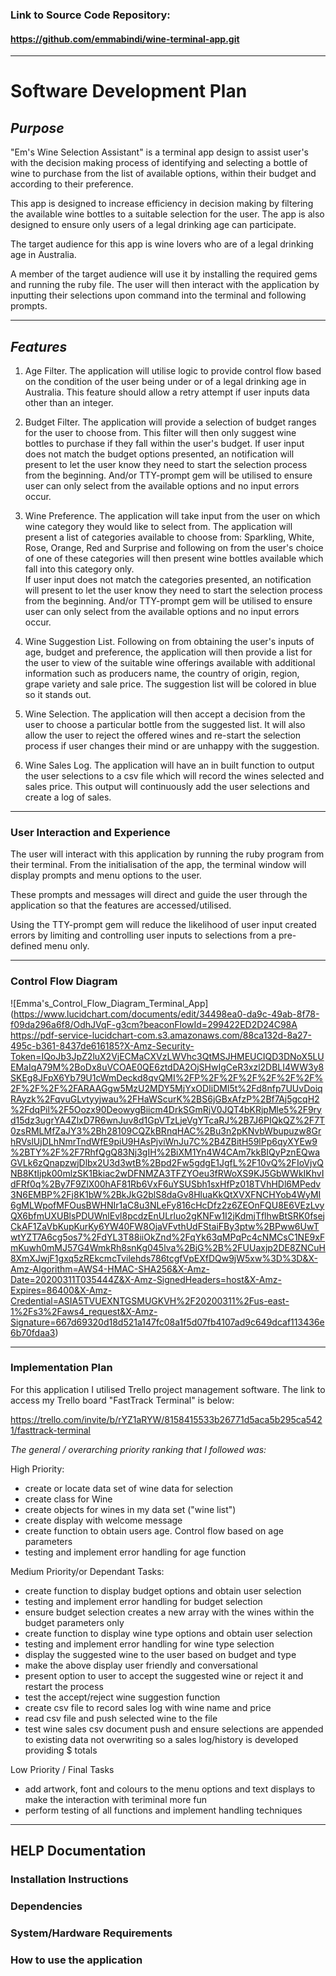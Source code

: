 ### Link to Source Code Repository:

#### https://github.com/emmabindi/wine-terminal-app.git

--- 

# Software Development Plan

## *Purpose*

"Em's Wine Selection Assistant" is a terminal app design to assist user's with the decision making process of identifying and selecting a bottle of wine to purchase from the list of available options, within their budget and according to their preference.

This app is designed to increase efficiency in decision making by filtering the available wine bottles to a suitable selection for the user. The app is also designed to ensure only users of a legal drinking age can participate.

The target audience for this app is wine lovers who are of a legal drinking age in Australia. 

A member of the target audience will use it by installing the required gems and running the ruby file. 
The user will then interact with the application by inputting their selections upon command into the terminal and following prompts.    
    
 --- 

## *Features*

1. Age Filter. The application will utilise logic to provide control flow based on the condition of the user being under or of a legal drinking age in Australia. This feature should allow a retry attempt if user inputs data other than an integer.

2. Budget Filter. The application will provide a selection of budget ranges for the user to choose from. This filter will then only suggest wine bottles to purchase if they fall within the user's budget. If user input does not match the budget options presented, an notification will present to let the user know they need to start the selection process from the beginning. And/or TTY-prompt gem will be utilised to ensure user can only select from the available options and no input errors occur.

3. Wine Preference. The application will take input from the user on which wine category they would like to select from. The application will present a list of categories available to choose from: Sparkling, White, Rose, Orange, Red and Surprise and following on from the user's choice of one of these categories will then present wine bottles available which fall into this category only.   
If user input does not match the categories  presented, an notification will present to let the user know they need to start the selection process from the beginning. And/or TTY-prompt gem will be utilised to ensure user can only select from the available options and no input errors occur.

4. Wine Suggestion List. Following on from obtaining the user's inputs of age, budget and preference, the application will then provide a list for the user to view of the suitable wine offerings available with additional information such as producers name, the country of origin, region, grape variety and sale price. The suggestion list will be colored in blue so it stands out.

5. Wine Selection. The application will then accept a decision from the user to choose a particular bottle from the suggested list. It will also allow the user to reject the offered wines and re-start the selection process if user changes their mind or are unhappy with the suggestion. 

6. Wine Sales Log. The application will have an in built function to output the user selections to a csv file which will record the wines selected and sales price. This output will continuously add the user selections and create a log of sales.  


--- 

### User Interaction and Experience 


The user will interact with this application by running the ruby program from their terminal. From the initialisation of the app, the terminal window will display prompts and menu options to the user. 

These prompts and messages will direct and guide the user through the application so that the features are accessed/utilised. 

Using the TTY-prompt gem will reduce the likelihood of user input created errors by limiting and controlling user inputs to selections from a pre-defined menu only. 

---   


### Control Flow Diagram

![Emma's_Control_Flow_Diagram_Terminal_App](https://www.lucidchart.com/documents/edit/34498ea0-da9c-49ab-8f78-f09da296a6f8/OdhJVqF-g3cm?beaconFlowId=299422ED2D24C98A
https://pdf-service-lucidchart-com.s3.amazonaws.com/88ca132d-8a27-495c-b361-8437de616185?X-Amz-Security-Token=IQoJb3JpZ2luX2VjECMaCXVzLWVhc3QtMSJHMEUCIQD3DNoX5LUEMaIqA79M%2BoDx8uVCOAE0QE6ztdDA2OjSHwIgCeR3xzl2DBLI4WW3y8SKEg8JFpX6Yb79U1cWmDeckd8qvQMI%2FP%2F%2F%2F%2F%2F%2F%2F%2F%2F%2FARAAGgw5MzU2MDY5MjYxODIiDMl5t%2Fd8nfp7UUvDoiqRAyzk%2FqvuGLvtyyjwau%2FHaWScurK%2BS6jGBxAfzP%2Bf7Aj5gcqH2%2FdqPil%2F5Oozx90DeowygBiicm4DrkSGmRjV0JQT4bKRjpMle5%2F9ryd15dz3ugrYA4ZlxD7R6wnJuv8d1GpVTzLjeVgYTcaRJ%2B7J6PIQkQZ%2F7T0zsRMLMfZaJY3%2Bh28109CQZkBRnqHAC%2Bu3n2pKNvbWbupuzw8GrhRVslUjDLhNmrTndWfE9piU9HAsPjviWnJu7C%2B4ZBitH59lPp6qyXYEw9%2BTY%2F%2F7RhfQgQ83Nj3gIH%2BiXM1Yn4W4CAm7kkBIQyPznEQwaGVLk6zQnapzwjDlbx2U3d3wtB%2Bpd2Fw5gdgE1JgfL%2F10vQ%2FIoVjvQNB8KtIjpk00mlzSK1Bkiac2wDFNMZA3TFZYOeu3fRWoXS9KJ5GbWWkIKhvIdFRf0q%2By7F9ZlX00hAF81Rb6VxF6uYSUSbh1sxHfPz018TVhHDl6MPedv3N6EMBP%2Fj8K1bW%2BkJkG2blS8daGv8HluaKkQtXVXFNCHYob4WyMI6gMLWpofMFOusBWHNIr1aC8u3NLeFy816cHcDfz2z6ZEOnFQU8E6VEzLvyQX6bfmUXUBlsPDUWnlEvl8pcdzEnULrluo2gKNFw1I2jKdmjTflhwBtSRK0fsejCkAF1ZaVbKupKurKy6YW40FW8OjaVFvthUdFStaiFBy3ptw%2BPww6UwTwtYZT7A6cg5os7%2FdYL3T88iiOkZnd%2FqYk63qMPqPc4cNMCsC1NE9xFmKuwh0mMJ57G4WmkRh8snKg045lva%2BjG%2B%2FUUaxjp2DE8ZNCuH8XmXJwjF1gxq5zREkcmcTvilehds786tcgfVpEXfDQw9jW5xw%3D%3D&X-Amz-Algorithm=AWS4-HMAC-SHA256&X-Amz-Date=20200311T035444Z&X-Amz-SignedHeaders=host&X-Amz-Expires=86400&X-Amz-Credential=ASIA5TVUEXNTGSMUGKVH%2F20200311%2Fus-east-1%2Fs3%2Faws4_request&X-Amz-Signature=667d69320d18d521a147fc08a1f5d07fb4107ad9c649dcaf113436e6b70fdaa3)

--- 

### Implementation Plan 

For this application I utilised Trello project management software. 
The link to access my Trello board "FastTrack Terminal" is below:

https://trello.com/invite/b/rYZ1aRYW/8158415533b26771d5aca5b295ca5421/fasttrack-terminal 

*The general / overarching priority ranking that I followed was:*

High Priority: 
 - create or locate data set of wine data for selection
 - create class for Wine 
 - create objects for wines in my data set ("wine list")
 - create display with welcome message
 - create function to obtain users age. Control flow based on age parameters 
 - testing and implement error handling for age function 

Medium Priority/or Dependant Tasks:
- create function to display budget options and obtain user selection
- testing and implement error handling for budget selection 
- ensure budget selection creates a new array with the wines within the budget parameters only
- create function to display wine type options and obtain user selection
- testing and implement error handling for wine type selection 
- display the suggested wine to the user based on budget and type 
- make the above display user friendly and conversational 
- present option to user to accept the suggested wine or reject it and restart the process 
- test the accept/reject wine suggestion function  
- create csv file to record sales log with wine name and price
- read csv file and push selected wine to the file
- test wine sales csv document push and ensure selections are appended to existing data not overwriting so a sales log/history is developed providing $ totals 

Low Priority / Final Tasks
- add artwork, font and colours to the menu options and text displays to make the interaction with teriminal more fun 
- perform testing of all functions and implement handling techniques 

--- 

## HELP Documentation 

### Installation Instructions


### Dependencies 


### System/Hardware Requirements


### How to use the application
